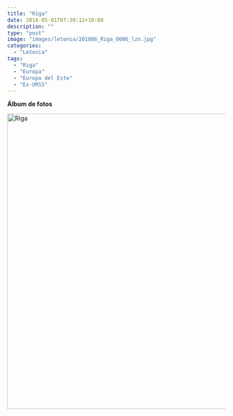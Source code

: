 ```yaml
---
title: "Rīga"
date: 2018-05-01T07:39:12+10:00
description: ""
type: "post"
image: "images/letonia/201806_Riga_0006_lzn.jpg"
categories: 
  - "Letonia"
tags:
  - "Riga"
  - "Europa"
  - "Europa del Este"
  - "Ex-URSS"
---
```


**Álbum de fotos**

<a data-flickr-embed="true" data-header="true" data-footer="true"  href="https://www.flickr.com/photos/144447981@N03/albums/72157705339990405" title="Riga"><img src="https://farm8.staticflickr.com/7896/45878762454_09a45c55e9_o.jpg" width="1024" height="683" alt="Riga"></a><script async src="//embedr.flickr.com/assets/client-code.js" charset="utf-8"></script>